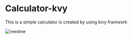 # Calculator-kvy
This is a simple calculator is created by using kivy framwork 


![reedme](https://user-images.githubusercontent.com/77950495/105939526-93b49600-6083-11eb-9a90-8da22d87b307.PNG)
